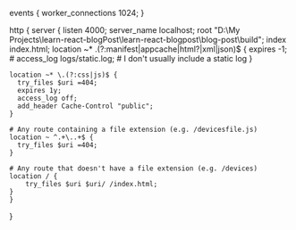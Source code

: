 
events {
	worker_connections 1024;
}

http {
	server {
		listen 4000;
		server_name localhost;
		root "D:\My Projects\learn-react-blogPost\learn-react-blogpost\blog-post\build";
		index index.html;
		location ~* \.(?:manifest|appcache|html?|xml|json)$ {
      expires -1;
      # access_log logs/static.log; # I don't usually include a static log
    }

    location ~* \.(?:css|js)$ {
      try_files $uri =404;
      expires 1y;
      access_log off;
      add_header Cache-Control "public";
    }

    # Any route containing a file extension (e.g. /devicesfile.js)
    location ~ ^.+\..+$ {
      try_files $uri =404;
    }

    # Any route that doesn't have a file extension (e.g. /devices)
    location / {
        try_files $uri $uri/ /index.html;
    }
	}
}